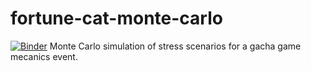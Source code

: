 # fortune-cat-monte-carlo


[![Binder](https://mybinder.org/badge_logo.svg)](https://mybinder.org/v2/gh/robotenique/fortune-cat-monte-carlo/master)
Monte Carlo simulation of stress scenarios for a gacha game mecanics event.

